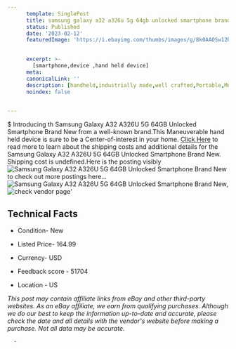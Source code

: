 ```yaml
---
      template: SinglePost
      title: samsung galaxy a32 a326u 5g 64gb unlocked smartphone brand new
      status: Published
      date: '2023-02-12'
      featuredImage: 'https://i.ebayimg.com/thumbs/images/g/8k0AAOSw12Rifs7E/s-l225.jpg'
       

      excerpt: >-
        [smartphone,device ,hand held device]
      meta:
      canonicalLink: ''
      description: [handheld,industrially made,well crafted,Portable,Mobile,Compact,Convenient,Lightweight,Maneuverable,Man-portable,Miniature,Carriable,Hand-held,Light,Holdable,Transportable,Mobile device,Pocket-sized,On-the-go,Wireless,Cordless,Compact size,Convenient size, smartphone,device ,hand held device]
      noindex: false
      

---
```

$
      Introducing th Samsung Galaxy A32 A326U 5G 64GB Unlocked Smartphone Brand New from a well-known brand.This Maneuverable hand held device is sure to be a Center-of-interest in your home. [Click Here](https://www.ebay.com/itm/203795735968?hash=item2f732c25a0%3Ag%3A8k0AAOSw12Rifs7E&mkevt=1&mkcid=1&mkrid=711-53200-19255-0&campid=%253CePNCampaignId%253E&customid=%253CreferenceId%253E&toolid=10049) to read more to learn about the shipping costs and additional details for the Samsung Galaxy A32 A326U 5G 64GB Unlocked Smartphone Brand New. Shipping cost is undefined.Here is the posting visibly ![Samsung Galaxy A32 A326U 5G 64GB Unlocked Smartphone Brand New](https://i.ebayimg.com/thumbs/images/g/8k0AAOSw12Rifs7E/s-l225.jpg) to check out more postings here... ![Samsung Galaxy A32 A326U 5G 64GB Unlocked Smartphone Brand New](https://i.ebayimg.com/images/g/8k0AAOSw12Rifs7E/s-l1600.jpg), ![check vendor page](https://origin-galleryplus.ebayimg.com/ws/web/203795735968_2_0_1/225x225.jpg)'

      

 ## Technical Facts 



     
      

 - Condition- New 


      

 - Listed Price- 164.99 


      

 - Currency- USD 


      

 - Feedback score - 51704 


      

 - Location - US 


      
      

 *_This post may contain affiliate links from eBay and other third-party websites. As an eBay affiliate, we earn from qualifying purchases. Although we do our best to keep the information up-to-date and accurate, please check the date and all details with the vendor's website before making a purchase. Not all data may be accurate._*




      -
